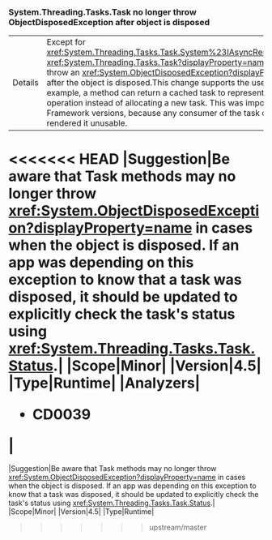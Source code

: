 ### System.Threading.Tasks.Task no longer throw ObjectDisposedException after object is disposed

|   |   |
|---|---|
|Details|Except for <xref:System.Threading.Tasks.Task.System%23IAsyncResult%23AsyncWaitHandle>, <xref:System.Threading.Tasks.Task?displayProperty=name> methods no longer throw an <xref:System.ObjectDisposedException?displayProperty=name> exception after the object is disposed.This change supports the use of cached tasks. For example, a method can return a cached task to represent an already completed operation instead of allocating a new task. This was impossible in previous .NET Framework versions, because any consumer of the task could dispose of it, which rendered it unusable.|
<<<<<<< HEAD
|Suggestion|Be aware that Task methods may no longer throw <xref:System.ObjectDisposedException?displayProperty=name> in cases when the object is disposed. If an app was depending on this exception to know that a task was disposed, it should be updated to explicitly check the task&#39;s status using <xref:System.Threading.Tasks.Task.Status>.|
|Scope|Minor|
|Version|4.5|
|Type|Runtime|
|Analyzers|<ul><li>CD0039</li></ul>|
=======
|Suggestion|Be aware that Task methods may no longer throw <xref:System.ObjectDisposedException?displayProperty=name> in cases when the object is disposed. If an app was depending on this exception to know that a task was disposed, it should be updated to explicitly check the task's status using <xref:System.Threading.Tasks.Task.Status>.|
|Scope|Minor|
|Version|4.5|
|Type|Runtime|
>>>>>>> upstream/master

